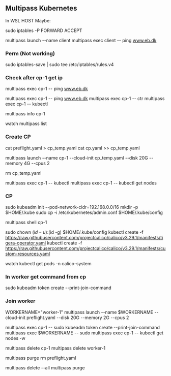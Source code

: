 ## Multipass Kubernetes


In WSL HOST Maybe:

sudo iptables -P FORWARD ACCEPT

multipass launch --name client
multipass exec client -- ping www.eb.dk

### Perm (Not working)

sudo iptables-save | sudo tee /etc/iptables/rules.v4

### Check after cp-1 get ip

multipass exec cp-1 -- ping www.eb.dk



multipass exec cp-1 -- ping www.eb.dk
multipass exec cp-1 -- ctr
multipass exec cp-1 -- kubectl

multipass info cp-1


watch multipass list

### Create CP

cat preflight.yaml > cp_temp.yaml
cat cp.yaml >> cp_temp.yaml


multipass launch --name cp-1 --cloud-init cp_temp.yaml --disk 20G --memory 4G --cpus 2

rm cp_temp.yaml

multipass exec cp-1 -- kubectl
multipass exec cp-1 -- kubectl get nodes


### CP



sudo kubeadm init --pod-network-cidr=192.168.0.0/16
mkdir -p $HOME/.kube
sudo cp -i /etc/kubernetes/admin.conf $HOME/.kube/config

multipass shell cp-1

sudo chown $(id -u):$(id -g) $HOME/.kube/config
kubectl create -f https://raw.githubusercontent.com/projectcalico/calico/v3.29.1/manifests/tigera-operator.yaml
kubectl create -f https://raw.githubusercontent.com/projectcalico/calico/v3.29.1/manifests/custom-resources.yaml

watch kubectl get pods -n calico-system


### In worker get command from cp

sudo kubeadm token create --print-join-command

### Join worker

WORKERNAME="worker-1"
multipass launch --name $WORKERNAME --cloud-init preflight.yaml --disk 20G --memory 2G --cpus 2

multipass exec cp-1 -- sudo kubeadm token create --print-join-command
multipass exec $WORKERNAME -- sudo 
multipass exec cp-1 -- kubectl get nodes -w

multipass delete cp-1
multipass delete worker-1

multipass purge
rm preflight.yaml


multipass delete --all
multipass purge




